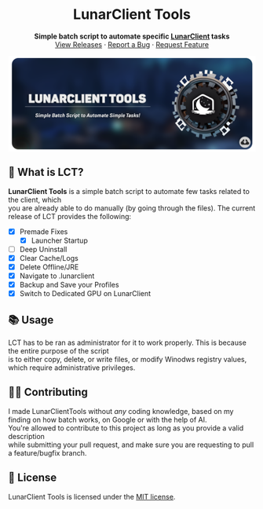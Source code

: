 <h1 align="center">
    LunarClient Tools
</h1>
<p align="center">
    <strong>Simple batch script to automate specific <a href="https://lunarclient.com">LunarClient</a> tasks</strong></br>
    <a href="https://github.com/Vaption/LunarClientTools/releases">View Releases</a>
    ·
    <a href="https://github.com/Vaption/LunarClientTools/issues">Report a Bug</a>
    ·
    <a href="https://github.com/Vaption/LunarClientTools/issues">Request Feature</a>

</p>
<p align="center">
    <a href=https://github.com/Vaption/LunarClientTools/releases><img align=center src=".github/images/lct_banner.png" width="900" alt="banner"></a></br>
</p>

  ## 💭 What is LCT?
  **LunarClient Tools** is a simple batch script to automate few tasks related to the client, which </br>you are already able to do manually (by going through the files). The current release of LCT provides the following: </br>
  - [x] Premade Fixes
      - [x] Launcher Startup
  - [ ] Deep Uninstall
  - [x] Clear Cache/Logs
  - [x] Delete Offline/JRE
  - [x] Navigate to .lunarclient
  - [x] Backup and Save your Profiles
  - [x] Switch to Dedicated GPU on LunarClient

  ## 📚 Usage
LCT has to be ran as administrator for it to work properly. This is because the entire purpose of the script</br>is to either copy, delete, or write files, or modify Winodws registry values, which require administrative privileges.

  ## 👨‍💻 Contributing
I made LunarClientTools without *any* coding knowledge, based on my finding on how batch works, on Google or with the help of AI. </br> You're allowed to contribute to this project as long as you provide a valid description </br> while submitting your pull request, and make sure you are requesting to pull a feature/bugfix branch.

  ## 📝 License
LunarClient Tools is licensed under the <a href="https://github.com/Vaption/LunarClientTools/blob/main/LICENSE">MIT license</a>.
